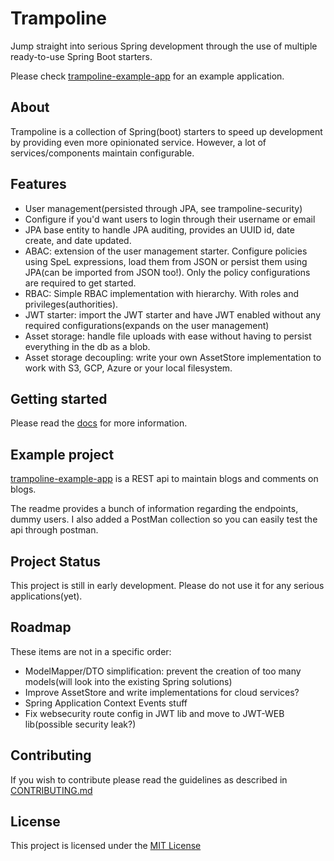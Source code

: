 # Trampoline
Jump straight into serious Spring development through the use of multiple ready-to-use Spring Boot starters.

Please check [trampoline-example-app](/trampoline-example-app) for an example application.

## About

Trampoline is a collection of Spring(boot) starters to speed up development by providing even more opinionated service.
However, a lot of services/components maintain configurable.

## Features

* User management(persisted through JPA, see trampoline-security)
* Configure if you'd want users to login through their username or email
* JPA base entity to handle JPA auditing, provides an UUID id, date create, and date updated.
* ABAC: extension of the user management starter. Configure policies using SpeL expressions, load them from JSON or persist them using JPA(can be imported from JSON too!).
Only the policy configurations are required to get started.
* RBAC: Simple RBAC implementation with hierarchy. With roles and privileges(authorities).
* JWT starter: import the JWT starter and have JWT enabled without any required configurations(expands on the user management)
* Asset storage: handle file uploads with ease without having to persist everything in the db as a blob.
* Asset storage decoupling: write your own AssetStore implementation to work with S3, GCP, Azure or your local filesystem.

## Getting started
Please read the [docs](/docs/README.md) for more information.

## Example project

[trampoline-example-app](trampoline-example-app) is a REST api to maintain blogs and comments on blogs.

The readme provides a bunch of information regarding the endpoints, dummy users. I also added a PostMan collection so you can easily test the api through postman.

## Project Status

This project is still in early development. Please do not use it for any serious applications(yet).


## Roadmap

These items are not in a specific order:
- ModelMapper/DTO simplification: prevent the creation of too many models(will look into the existing Spring solutions)
- Improve AssetStore and write implementations for cloud services?
- Spring Application Context Events stuff
- Fix websecurity route config in JWT lib and move to JWT-WEB lib(possible security leak?)

## Contributing

If you wish to contribute please read the guidelines as described in [CONTRIBUTING.md](/CONTRIBUTING.md)

## License

This project is licensed under the [MIT License](/LICENSE.txt)